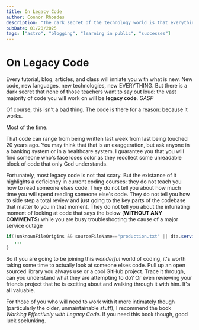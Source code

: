 ```yaml
---
title: On Legacy Code
author: Connor Rhoades
description: "The dark secret of the technology world is that everything relies on Legacy Code."
pubDate: 01/20/2025
tags: ["astro", "blogging", "learning in public", "successes"]
---
```


# On Legacy Code

Every tutorial, blog, articles, and class will inniate you with what is new. New code, new languages, new technologies, new EVERYTHING. But there is a dark secret that none of those teachers want to say out loud: the vast majority of code you will work on will be **legacy code**. *GASP*

Of course, this isn't a bad thing. The code is there for a reason: because it works. 

Most of the time. 

That code can range from being written last week from last being touched 20 years ago. You may think that that is an exaggeration, but ask anyone in a banking system or in a healthcare system. I guarantee you that you will find someone who's face loses color as they recollect some unreadable block of code that only God understands. 

Fortunately, most legacy code is not that scary. But the existance of it highlights a deficiency in current coding courses: they do not teach you how to read someone elses code. They do not tell you about how much time you will spend reading someone else's code. They do not tell you how to side step a total review and just going to the key parts of the codebase that matter to you in that moment. They do not tell you about the infuriating moment of looking at code that says the below (**WITHOUT ANY COMMENTS**) while you are busy troubleshooting the cause of a major service outage

```java 
if(!unknownFileOrigins && sourceFileName=="production.txt" || dta.service==True && k.computate>0) {
   ...
}
```

So if you are going to be joining this *wonderful* world of coding, it's worth taking some time to actually look at someone elses code. Pull up an open sourced library you always use or a cool GitHub project. Trace it through, can you understand what they are attempting to do? Or even reviewing your friends project that he is exciting about and walking through it with him. It's all valuable. 

For those of you who will need to work with it more intimately though (particularly the older, unmaintainable stuff), I recommend the book  *Working Effectively with Legacy Code*. If you need this book though, good luck spelunking. 

